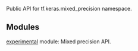 Public API for tf.keras.mixed_precision namespace.
## Modules
[experimental](https://tensorflow.google.cn/api_docs/python/tf/keras/mixed_precision/experimental) module: Mixed precision API.


